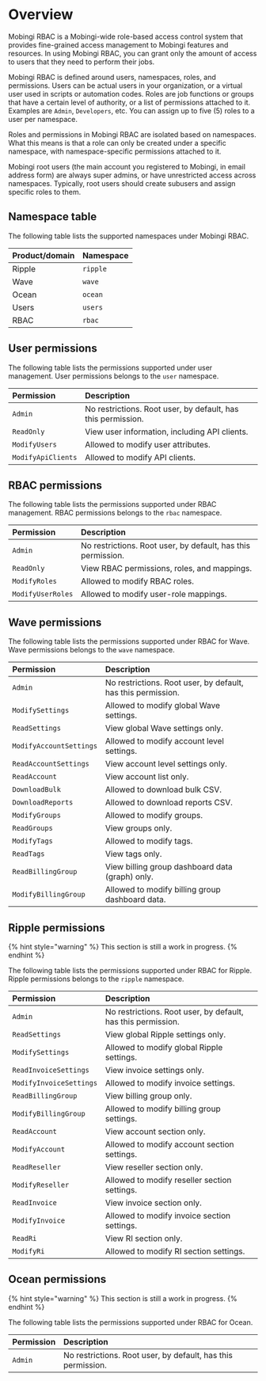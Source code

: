 # Overview

Mobingi RBAC is a Mobingi-wide role-based access control system that provides fine-grained access management to Mobingi features and resources. In using Mobingi RBAC, you can grant only the amount of access to users that they need to perform their jobs.

Mobingi RBAC is defined around users, namespaces, roles, and permissions. Users can be actual users in your organization, or a virtual user used in scripts or automation codes. Roles are job functions or groups that have a certain level of authority, or a list of permissions attached to it. Examples are `Admin`, `Developers`, etc. You can assign up to five \(5\) roles to a user per namespace.

Roles and permissions in Mobingi RBAC are isolated based on namespaces. What this means is that a role can only be created under a specific namespace, with namespace-specific permissions attached to it.

Mobingi root users \(the main account you registered to Mobingi, in email address form\) are always super admins, or have unrestricted access across namespaces. Typically, root users should create subusers and assign specific roles to them.

## Namespace table

The following table lists the supported namespaces under Mobingi RBAC.

| Product/domain | Namespace |
| :--- | :--- |
| Ripple | `ripple` |
| Wave | `wave` |
| Ocean | `ocean` |
| Users | `users` |
| RBAC | `rbac` |

## User permissions

The following table lists the permissions supported under user management. User permissions belongs to the `user` namespace.

| Permission | Description |
| :--- | :--- |
| `Admin` | No restrictions. Root user, by default, has this permission. |
| `ReadOnly` | View user information, including API clients. |
| `ModifyUsers` | Allowed to modify user attributes. |
| `ModifyApiClients` | Allowed to modify API clients. |

## RBAC permissions

The following table lists the permissions supported under RBAC management. RBAC permissions belongs to the `rbac` namespace.

| Permission | Description |
| :--- | :--- |
| `Admin` | No restrictions. Root user, by default, has this permission. |
| `ReadOnly` | View RBAC permissions, roles, and mappings. |
| `ModifyRoles` | Allowed to modify RBAC roles. |
| `ModifyUserRoles` | Allowed to modify user-role mappings. |

## Wave permissions

The following table lists the permissions supported under RBAC for Wave. Wave permissions belongs to the `wave` namespace.

| Permission | Description |
| :--- | :--- |
| `Admin` | No restrictions. Root user, by default, has this permission. |
| `ModifySettings` | Allowed to modify global Wave settings. |
| `ReadSettings` | View global Wave settings only. |
| `ModifyAccountSettings` | Allowed to modify account level settings. |
| `ReadAccountSettings` | View account level settings only. |
| `ReadAccount` | View account list only. |
| `DownloadBulk` | Allowed to download bulk CSV. |
| `DownloadReports` | Allowed to download reports CSV. |
| `ModifyGroups` | Allowed to modify groups. |
| `ReadGroups` | View groups only. |
| `ModifyTags` | Allowed to modify tags. |
| `ReadTags` | View tags only. |
| `ReadBillingGroup` | View billing group dashboard data \(graph\) only. |
| `ModifyBillingGroup` | Allowed to modify billing group dashboard data. |

## Ripple permissions

{% hint style="warning" %}
This section is still a work in progress.
{% endhint %}

The following table lists the permissions supported under RBAC for Ripple. Ripple permissions belongs to the `ripple` namespace.

| Permission | Description |
| :--- | :--- |
| `Admin` | No restrictions. Root user, by default, has this permission. |
| `ReadSettings` | View global Ripple settings only. |
| `ModifySettings` | Allowed to modify global Ripple settings. |
| `ReadInvoiceSettings` | View invoice settings only. |
| `ModifyInvoiceSettings` | Allowed to modify invoice settings. |
| `ReadBillingGroup` | View billing group only. |
| `ModifyBillingGroup` | Allowed to modify billing group settings. |
| `ReadAccount` | View account section only. |
| `ModifyAccount` | Allowed to modify account section settings. |
| `ReadReseller` | View reseller section only. |
| `ModifyReseller` | Allowed to modify reseller section settings. |
| `ReadInvoice` | View invoice section only. |
| `ModifyInvoice` | Allowed to modify invoice section settings. |
| `ReadRi` | View RI section only. |
| `ModifyRi` | Allowed to modify RI section settings. |


## Ocean permissions

{% hint style="warning" %}
This section is still a work in progress.
{% endhint %}

The following table lists the permissions supported under RBAC for Ocean.

| Permission | Description |
| :--- | :--- |
| `Admin` | No restrictions. Root user, by default, has this permission. |

